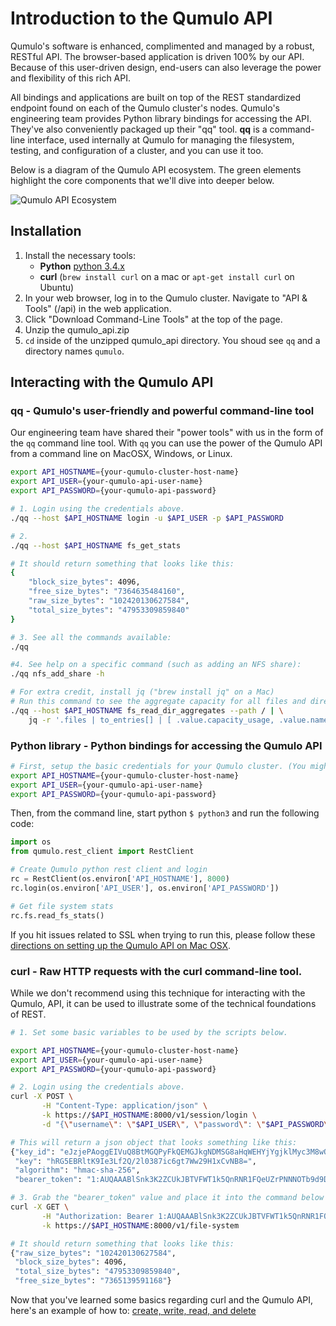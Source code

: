 # Introduction to the Qumulo API

Qumulo's software is enhanced, complimented and managed by a robust, RESTful API. The browser-based application is driven 100% by our API. Because of this user-driven design, end-users can also leverage the power and flexibility of this rich API.

All bindings and applications are built on top of the REST standardized endpoint found on each of the Qumulo cluster's nodes. Qumulo's engineering team provides Python library bindings for accessing the API. They've also conveniently packaged up their "qq" tool. **qq** is a command-line interface, used internally at Qumulo for managing the filesystem, testing, and configuration of a cluster, and you can use it too.

Below is a diagram of the Qumulo API ecosystem. The green elements highlight the core components that we'll dive into deeper below.

![Qumulo API Ecosystem][api-ecosytem]

## Installation

1. Install the necessary tools:
    - **Python** [python 3.4.x](https://www.python.org/downloads/)
    - **curl** (`brew install curl` on a mac or `apt-get install curl` on Ubuntu)
2. In your web browser, log in to the Qumulo cluster. Navigate to "API & Tools" (/api) in the web application.
3. Click "Download Command-Line Tools" at the top of the page.
4. Unzip the qumulo_api.zip 
5. `cd` inside of the unzipped qumulo_api directory. You shoud see `qq` and a directory names `qumulo`.

## Interacting with the Qumulo API


### qq - Qumulo's user-friendly and powerful command-line tool

Our engineering team have shared their "power tools" with us in the form of the `qq` command line tool. With `qq` you can use the power of the Qumulo API from a command line on MacOSX, Windows, or Linux.

```bash
export API_HOSTNAME={your-qumulo-cluster-host-name}
export API_USER={your-qumulo-api-user-name}
export API_PASSWORD={your-qumulo-api-password}

# 1. Login using the credentials above.
./qq --host $API_HOSTNAME login -u $API_USER -p $API_PASSWORD

# 2. 
./qq --host $API_HOSTNAME fs_get_stats

# It should return something that looks like this:
{
    "block_size_bytes": 4096,
    "free_size_bytes": "7364635484160",
    "raw_size_bytes": "102420130627584",
    "total_size_bytes": "47953309859840"
}

# 3. See all the commands available:
./qq

#4. See help on a specific command (such as adding an NFS share):
./qq nfs_add_share -h

```

```bash 
# For extra credit, install jq ("brew install jq" on a Mac)
# Run this command to see the aggregate capacity for all files and directories in the root path of the Qumulo cluster:
./qq --host $API_HOSTNAME fs_read_dir_aggregates --path / | \
    jq -r '.files | to_entries[] | [ .value.capacity_usage, .value.name, .value.type] | @tsv' | sort -rn
```


### Python library - Python bindings for accessing the Qumulo API

```bash
# First, setup the basic credentials for your Qumulo cluster. (You might've already done this above.)
export API_HOSTNAME={your-qumulo-cluster-host-name}
export API_USER={your-qumulo-api-user-name}
export API_PASSWORD={your-qumulo-api-password}
```

Then, from the command line, start python `$ python3` and run the following code:
```python
import os
from qumulo.rest_client import RestClient

# Create Qumulo python rest client and login
rc = RestClient(os.environ['API_HOSTNAME'], 8000)
rc.login(os.environ['API_USER'], os.environ['API_PASSWORD'])

# Get file system stats
rc.fs.read_fs_stats()
```
If you hit issues related to SSL when trying to run this, please follow these [directions on setting up the Qumulo API on Mac OSX](qumulo-api-on-mac-osx.md).

### **curl** - Raw HTTP requests with the curl command-line tool.

While we don't recommend using this technique for interacting with the Qumulo, API, it can be used to illustrate some of the technical foundations of REST.

```bash
# 1. Set some basic variables to be used by the scripts below.

export API_HOSTNAME={your-qumulo-cluster-host-name}
export API_USER={your-qumulo-api-user-name}
export API_PASSWORD={your-qumulo-api-password}

# 2. Login using the credentials above.
curl -X POST \
       -H "Content-Type: application/json" \
       -k https://$API_HOSTNAME:8000/v1/session/login \
       -d "{\"username\": \"$API_USER\", \"password\": \"$API_PASSWORD\"}"

# This will return a json object that looks something like this:
{"key_id": "eJzjePAoggEIVuQ8BtMGQPyFkQEMGJkgNDMSG8aHqWEHYjYgjklMyc3M8wOyAMmNCVg=", 
 "key": "hRG5EBRltK9Ie3Lf2Q/2l0387ic6gt7Ww29H1xCvNB8=", 
 "algorithm": "hmac-sha-256", 
 "bearer_token": "1:AUQAAABlSnk3K2ZCUkJBTVFWT1k5QnRNR1FQeUZrPNNNOTb9d9DNaPM6eCE1LOx6mQ=="}

# 3. Grab the "bearer_token" value and place it into the command below after the word "Bearer":
curl -X GET \
       -H "Authorization: Bearer 1:AUQAAABlSnk3K2ZCUkJBTVFWT1k5QnRNR1FQeUZrPNNNOTb9d9DNaPM6eCE1LOx6mQ==" \
       -k https://$API_HOSTNAME:8000/v1/file-system

# It should return something that looks like this:
{"raw_size_bytes": "102420130627584", 
 "block_size_bytes": 4096, 
 "total_size_bytes": "47953309859840", 
 "free_size_bytes": "7365139591168"}
```

Now that you've learned some basics regarding curl and the Qumulo API, here's an example of how to: [create, write, read, and delete](create-write-read-delete-with-curl.sh)


[api-ecosytem]: assets/qumulo-api-ecosystem-2017-03.png "Qumulo API Ecosystem"
